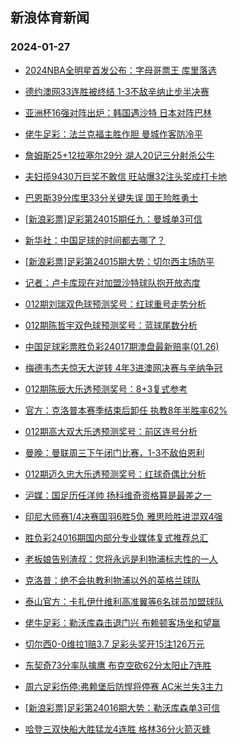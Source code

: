 ## 新浪体育新闻 
### 2024-01-27

+ [2024NBA全明星首发公布：字母哥票王 库里落选](https://sports.sina.com.cn/basketball/nba/2024-01-26/doc-inaevhph0330541.shtml)

+ [德约澳网33连胜被终结 1-3不敌辛纳止步半决赛](https://sports.sina.com.cn/tennis/atp/2024-01-26/doc-inaevtci4360089.shtml)

+ [亚洲杯16强对阵出炉：韩国遇沙特 日本对阵巴林](https://sports.sina.com.cn/china/asia/2024-01-26/doc-inaevhph0346038.shtml)

+ [佬牛足彩：法兰克福主胜作胆  曼城作客防冷平](https://sports.sina.com.cn/l/2024-01-26/doc-inaevhpp4538925.shtml)

+ [詹姆斯25+12拉塞尔29分 湖人20记三分射杀公牛](https://sports.sina.com.cn/basketball/nba/2024-01-26/doc-inaevtca0138683.shtml)

+ [夫妇揽9430万巨奖不敢信 旺站爆32注头奖成打卡地](https://sports.sina.com.cn/l/2024-01-26/doc-inaevafp7856812.shtml)

+ [巴恩斯39分库里33分关键失误 国王险胜勇士](https://sports.sina.com.cn/basketball/nba/2024-01-26/doc-inaevtcf7560289.shtml)

+ [[新浪彩票]足彩第24015期任九：曼城单3可信](https://sports.sina.com.cn/l/2024-01-26/doc-inaevafk0428591.shtml)

+ [新华社：中国足球的时间都去哪了？](https://sports.sina.com.cn/china/2024-01-26/doc-inaevhpk4905901.shtml)

+ [[新浪彩票]足彩第24015期大势：切尔西主场防平](https://sports.sina.com.cn/l/2024-01-26/doc-inaevafp7857384.shtml)

+ [记者：卢卡库现在对加盟沙特球队抱开放态度](https://sports.sina.com.cn/g/2024-01-26/doc-inaeumiv8200506.shtml)

+ [012期刘瑞双色球预测奖号：红球重号走势分析](https://sports.sina.com.cn/l/2024-01-26/doc-inaevxmf4239907.shtml)

+ [012期陈哲宇双色球预测奖号：蓝球尾数分析](https://sports.sina.com.cn/l/2024-01-26/doc-inaevxky0043038.shtml)

+ [中国足球彩票胜负彩24017期澳盘最新赔率(01.26)](https://sports.sina.com.cn/l/2024-01-26/doc-inaevtci4340400.shtml)

+ [梅德韦杰夫惊天大逆转 4年3进澳网决赛与辛纳争冠](https://sports.sina.com.cn/tennis/atp/2024-01-26/doc-inaewiyw4428065.shtml)

+ [012期陈辰大乐透预测奖号：8+3复式参考](https://sports.sina.com.cn/l/2024-01-26/doc-inaevtce4708068.shtml)

+ [官方：克洛普本赛季结束后卸任 执教8年半胜率62%](https://sports.sina.com.cn/g/pl/2024-01-26/doc-inaewiyt9872318.shtml)

+ [012期高大双大乐透预测奖号：前区连号分析](https://sports.sina.com.cn/l/2024-01-26/doc-inaevtcf7575291.shtml)

+ [曼晚：曼联周三下午闭门比赛，1-3不敌伯恩利](https://sports.sina.com.cn/g/2024-01-26/doc-inaeumiu5336736.shtml)

+ [012期迈久忠大乐透预测奖号：红球奇偶比分析](https://sports.sina.com.cn/l/2024-01-26/doc-inaevtca0157841.shtml)

+ [沪媒：国足历任洋帅 扬科维奇资格算是最差之一](https://sports.sina.com.cn/china/2024-01-26/doc-inaevtcf7573848.shtml)

+ [印尼大师赛1/4决赛国羽6胜5负 雅思险胜进混双4强](https://sports.sina.com.cn/others/badmin/2024-01-26/doc-inaewqhx3958248.shtml)

+ [胜负彩24016期国内部分专业媒体复式推荐总汇](https://sports.sina.com.cn/l/2024-01-26/doc-inaevhpk4902933.shtml)

+ [老板娘告别渣叔：您将永远是利物浦标志性的一人](https://sports.sina.com.cn/g/2024-01-27/doc-inaewuqs4209179.shtml)

+ [克洛普：绝不会执教利物浦以外的英格兰球队](https://sports.sina.com.cn/g/2024-01-27/doc-inaewuqs4210372.shtml)

+ [泰山官方：卡扎伊什维利高准翼等6名球员加盟球队](https://sports.sina.com.cn/china/j/2024-01-26/doc-inaewqhr9757793.shtml)

+ [佬牛足彩：勒沃库森击退门兴 布赖顿客场坐和望赢](https://sports.sina.com.cn/l/2024-01-27/doc-inaexmnf9301571.shtml)

+ [切尔西0-0维拉1赔3.7 足彩头奖开15注126万元](https://sports.sina.com.cn/l/2024-01-27/doc-inaexmnf9290103.shtml)

+ [东契奇73分率队擒鹰 布克空砍62分太阳止7连胜](https://sports.sina.com.cn/basketball/nba/2024-01-27/doc-inaexruh3745336.shtml)

+ [周六足彩伤停:弗赖堡后防悍将停赛 AC米兰失3主力](https://sports.sina.com.cn/l/2024-01-26/doc-inaevxky0078205.shtml)

+ [[新浪彩票]足彩第24016期大势：勒沃库森单3可信](https://sports.sina.com.cn/l/2024-01-27/doc-inaexmnm6720250.shtml)

+ [哈登三双快船大胜猛龙4连胜 格林36分火箭灭蜂](https://sports.sina.com.cn/basketball/nba/2024-01-27/doc-inaexrum3398848.shtml)

